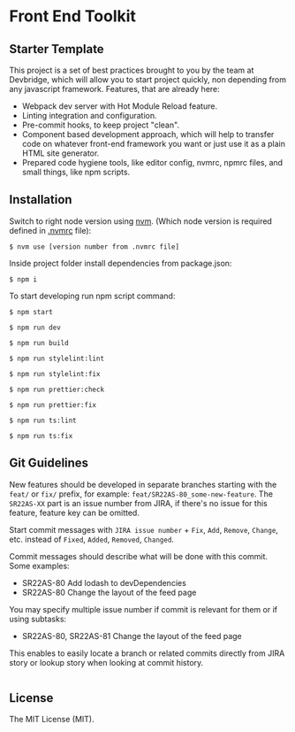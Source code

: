 # Front End Toolkit

## Starter Template

This project is a set of best practices brought to you by the team at Devbridge, which will allow you to start project quickly, non depending from any javascript framework.
Features, that are already here:

- Webpack dev server with Hot Module Reload feature.
- Linting integration and configuration.
- Pre-commit hooks, to keep project "clean".
- Component based development approach, which will help to transfer code on whatever front-end framework you want or just use it as a plain HTML site generator.
- Prepared code hygiene tools, like editor config, nvmrc, npmrc files, and small things, like npm scripts.

## Installation

Switch to right node version using [nvm](https://github.com/creationix/nvm). (Which node version is required defined in [.nvmrc](https://github.com/devbridge/Front-End-Toolkit/blob/v2-dev/.nvmrc) file):

    $ nvm use [version number from .nvmrc file]

Inside project folder install dependencies from package.json:

    $ npm i

To start developing run npm script command:

    $ npm start

    $ npm run dev

    $ npm run build

    $ npm run stylelint:lint

    $ npm run stylelint:fix

    $ npm run prettier:check

    $ npm run prettier:fix

    $ npm run ts:lint

    $ npm run ts:fix

## Git Guidelines

New features should be developed in separate branches starting with the `feat/` or `fix/` prefix, for example: `feat/SR22AS-80_some-new-feature`.
The `SR22AS-XX` part is an issue number from JIRA, if there's no issue for this feature, feature key can be omitted.

Start commit messages with `JIRA issue number` + `Fix`, `Add`, `Remove`, `Change`, etc. instead of `Fixed`, `Added`, `Removed`, `Changed`.

Commit messages should describe what will be done with this commit. Some examples:

- SR22AS-80 Add lodash to devDependencies
- SR22AS-80 Change the layout of the feed page

You may specify multiple issue number if commit is relevant for them or if using subtasks:

- SR22AS-80, SR22AS-81 Change the layout of the feed page

This enables to easily locate a branch or related commits directly from JIRA story or lookup story when looking at commit history.

```

```

## License

The MIT License (MIT).
